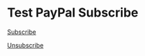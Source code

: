 # Test PayPal Subscribe

[Subscribe](https://www.paypal.com/cgi-bin/webscr?cmd=_s-xclick&hosted_button_id=B5ZXZY9JWVL6W)

[Unsubscribe](https://www.paypal.com/cgi-bin/webscr?cmd=_subscr-find&alias=DS7XJFQUG3FFQ)
